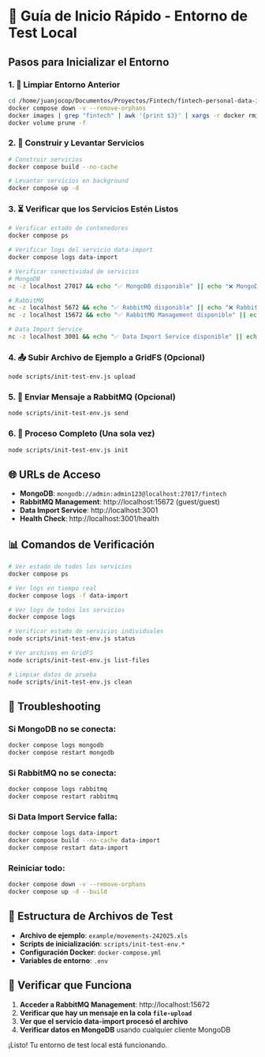# 🚀 Guía de Inicio Rápido - Entorno de Test Local

## Pasos para Inicializar el Entorno

### 1. 🧹 Limpiar Entorno Anterior
```bash
cd /home/juanjocop/Documentos/Proyectos/Fintech/fintech-personal-data-import
docker compose down -v --remove-orphans
docker images | grep "fintech" | awk '{print $3}' | xargs -r docker rmi -f
docker volume prune -f
```

### 2. 🐳 Construir y Levantar Servicios
```bash
# Construir servicios
docker compose build --no-cache

# Levantar servicios en background
docker compose up -d
```

### 3. ⏳ Verificar que los Servicios Estén Listos
```bash
# Verificar estado de contenedores
docker compose ps

# Verificar logs del servicio data-import
docker compose logs data-import

# Verificar conectividad de servicios
# MongoDB
nc -z localhost 27017 && echo "✅ MongoDB disponible" || echo "❌ MongoDB no disponible"

# RabbitMQ
nc -z localhost 5672 && echo "✅ RabbitMQ disponible" || echo "❌ RabbitMQ no disponible"
nc -z localhost 15672 && echo "✅ RabbitMQ Management disponible" || echo "❌ RabbitMQ Management no disponible"

# Data Import Service
nc -z localhost 3001 && echo "✅ Data Import Service disponible" || echo "❌ Data Import Service no disponible"
```

### 4. 📤 Subir Archivo de Ejemplo a GridFS (Opcional)
```bash
node scripts/init-test-env.js upload
```

### 5. 📨 Enviar Mensaje a RabbitMQ (Opcional)
```bash
node scripts/init-test-env.js send
```

### 6. 🚀 Proceso Completo (Una sola vez)
```bash
node scripts/init-test-env.js init
```

## 🌐 URLs de Acceso

- **MongoDB**: `mongodb://admin:admin123@localhost:27017/fintech`
- **RabbitMQ Management**: http://localhost:15672 (guest/guest)
- **Data Import Service**: http://localhost:3001
- **Health Check**: http://localhost:3001/health

## 📊 Comandos de Verificación

```bash
# Ver estado de todos los servicios
docker compose ps

# Ver logs en tiempo real
docker compose logs -f data-import

# Ver logs de todos los servicios
docker compose logs

# Verificar estado de servicios individuales
node scripts/init-test-env.js status

# Ver archivos en GridFS
node scripts/init-test-env.js list-files

# Limpiar datos de prueba
node scripts/init-test-env.js clean
```

## 🔧 Troubleshooting

### Si MongoDB no se conecta:
```bash
docker compose logs mongodb
docker compose restart mongodb
```

### Si RabbitMQ no se conecta:
```bash
docker compose logs rabbitmq
docker compose restart rabbitmq
```

### Si Data Import Service falla:
```bash
docker compose logs data-import
docker compose build --no-cache data-import
docker compose restart data-import
```

### Reiniciar todo:
```bash
docker compose down -v --remove-orphans
docker compose up -d --build
```

## 📁 Estructura de Archivos de Test

- **Archivo de ejemplo**: `example/movements-242025.xls`
- **Scripts de inicialización**: `scripts/init-test-env.*`
- **Configuración Docker**: `docker-compose.yml`
- **Variables de entorno**: `.env`

## 🎯 Verificar que Funciona

1. **Acceder a RabbitMQ Management**: http://localhost:15672
2. **Verificar que hay un mensaje en la cola `file-upload`**
3. **Ver que el servicio data-import procesó el archivo**
4. **Verificar datos en MongoDB** usando cualquier cliente MongoDB

¡Listo! Tu entorno de test local está funcionando.
